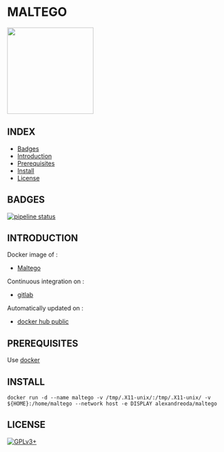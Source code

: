 # MALTEGO

<img src="https://ciphertrace.com/wp-content/uploads/2018/06/maltego.png" width="200" height="200"/>

## INDEX

- [Badges](#BADGES)
- [Introduction](#INTRODUCTION)
- [Prerequisites](#PREREQUISITESITES)
- [Install](#INSTALL)
- [License](#LICENSE)

## BADGES

[![pipeline status](https://gitlab.com/oda-alexandre/maltego/badges/master/pipeline.svg)](https://gitlab.com/oda-alexandre/maltego/commits/master)

## INTRODUCTION

Docker image of :

- [Maltego](https://www.paterva.com/web7/buy/maltego-clients/maltego-ce.php)

Continuous integration on :

- [gitlab](https://gitlab.com/oda-alexandre/maltego/pipelines)

Automatically updated on :

- [docker hub public](https://hub.docker.com/r/alexandreoda/maltego)

## PREREQUISITES

Use [docker](https://www.docker.com)

## INSTALL

```docker run -d --name maltego -v /tmp/.X11-unix/:/tmp/.X11-unix/ -v ${HOME}:/home/maltego --network host -e DISPLAY alexandreoda/maltego```

## LICENSE

[![GPLv3+](http://gplv3.fsf.org/gplv3-127x51.png)](https://gitlab.com/oda-alexandre/maltego/blob/master/LICENSE)
